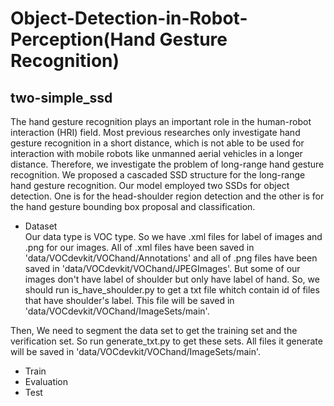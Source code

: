 # Object-Detection-in-Robot-Perception(Hand Gesture Recognition)
## two-simple_ssd  
The hand gesture recognition plays an important role in the human-robot interaction (HRI) field. Most previous researches only investigate hand gesture recognition in a short distance, which is not able to be used for interaction with mobile robots like unmanned aerial vehicles in a longer distance. Therefore, we investigate the problem of long-range hand gesture recognition. We proposed a cascaded SSD structure for the long-range hand gesture recognition. Our model employed two SSDs for object detection. One is for the head-shoulder region detection and the other is for the hand gesture bounding box proposal and classification.

* Dataset  
Our data type is VOC type. So we have .xml files for label of images and .png for our images. All of .xml files have been saved in 'data/VOCdevkit/VOChand/Annotations' and all of .png files have been saved in 'data/VOCdevkit/VOChand/JPEGImages'. But some of our images don't have label of shoulder but only have label of hand. So, we should run is_have_shoulder.py to get a txt file whitch contain id of files that have shoulder's label. This file will be saved in  'data/VOCdevkit/VOChand/ImageSets/main'.  
  
Then, We need to segment the data set to get the training set and the verification set. So run generate_txt.py to get these sets. All files it generate will be saved in 'data/VOCdevkit/VOChand/ImageSets/main'.
* Train
* Evaluation
* Test
